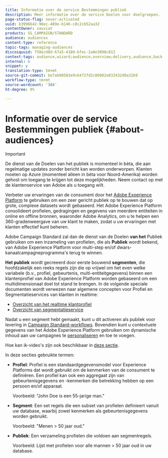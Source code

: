 ```yaml
---
title: Informatie over de service Bestemmingen publiek
description: Meer informatie over de service Doelen voor doelgroepen.
page-status-flag: never-activated
uuid: b3996642-96ec-489e-b146-c8c2cb52aa32
contentOwner: sauviat
products: SG_CAMPAIGN/STANDARD
audience: audiences
content-type: reference
topic-tags: managing-audiences
discoiquuid: 750ecd8d-67a5-4180-bfec-2a8e3098c812
context-tags: audience,wizard;audience,overview;delivery,audience,back
internal: n
snippet: y
translation-type: tm+mt
source-git-commit: be7ab90583e9c6472fd2c86082e832432d0a32b9
workflow-type: tm+mt
source-wordcount: '384'
ht-degree: 0%

---
```



# Informatie over de service Bestemmingen publiek {#about-audiences}

>[!IMPORTANT]
>
>De dienst van de Doelen van het publiek is momenteel in bèta, die aan regelmatige updates zonder bericht kan worden onderworpen. Klanten moeten op Azure (momenteel alleen in bèta voor Noord-Amerika) worden gehost om toegang te krijgen tot deze mogelijkheden. Neem contact op met de klantenservice van Adobe als u toegang wilt.

Verbeter uw ervaringen van de consument door het [Adobe Experience Platform](https://docs.adobe.com/content/help/en/experience-platform/landing/home.html) te gebruiken om een zeer gericht publiek op te bouwen dat op grote, complexe datasets wordt gebaseerd. Het Adobe Experience Platform consolideert profielen, gedragingen en gegevens van meerdere entiteiten in online en offline bronnen, waaronder Adobe Analytics, om u te helpen een 360-gradenweergave van uw klant te maken, zodat u uw ervaringen met klanten effectief kunt beheren.

Adobe Campaign Standard zal dan de dienst van de Doelen **van het** Publiek gebruiken om een inzameling van profielen, die als **Publiek** wordt bekend, van Adobe Experience Platform voor multi-step en/of dwars-kanaalcampagneprogramma&#39;s terug te winnen.

**Het publiek** wordt gecreeerd door eerste bouwend **segmenten**, die hoofdzakelijk een reeks regels zijn die op vrijwel om het even welke variabele (b.v., profiel, gebeurtenis, multi-entiteitgegevens) binnen een klantenprofiel van Adobe Experience Platform worden gebaseerd om een multidimensionaal doel tot stand te brengen. In de volgende speciale documenten wordt verwezen naar algemene concepten voor Profiel en Segmentatieservices van klanten in realtime:

* [Overzicht van het realtime klantprofiel](https://docs.adobe.com/content/help/en/experience-platform/profile/home.html)
* [Overzicht van segmentatieservice](https://docs.adobe.com/content/help/en/experience-platform/segmentation/home.html)

Nadat u een segment hebt gemaakt, kunt u dit activeren als publiek voor levering in [Campaign Standard-workflows](../../automating/using/aep-targeting-audiences.md). Bovendien kunt u contextuele gegevens van het Adobe Experience Platform gebruiken om dynamische inhoud aan uw campagnes te [personaliseren](../../automating/using/aep-personalizing-campaigns.md) en toe te voegen.

Hoe kan ik-video&#39;s zijn ook beschikbaar in [deze sectie](https://docs.adobe.com/content/help/en/campaign-learn/campaign-standard-tutorials/profiles-and-audiences/audience-destinations/audience-destinations-overview.html).

In deze secties gebruikte termen:

* **Profiel**: Profiel is een standaardgegevensmodel voor Experience Platforms dat wordt gebruikt om de kenmerken van de consument te definiëren. Een profiel kan ook een aggregaat zijn van gebeurtenisgegevens en -kenmerken die betrekking hebben op een persoon en/of apparaat.

   Voorbeeld: &quot;John Doe is een 55-jarige man.&quot;

* **Segment**: Een set regels die een subset van profielen definieert vanuit uw database, waarbij zowel kenmerken als gebeurtenisgegevens worden gebruikt.

   Voorbeeld: &quot;Menen > 50 jaar oud.&quot;

* **Publiek**: Een verzameling profielen die voldoen aan segmentregels.

   Voorbeeld: Lijst met profielen voor alle mannen > 50 jaar oud in uw database.
